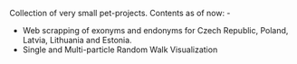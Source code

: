 Collection of very small pet-projects. Contents as of now: -

- Web scrapping of exonyms and endonyms for Czech Republic, Poland, Latvia, Lithuania and Estonia.
- Single and Multi-particle Random Walk Visualization
